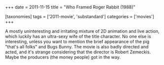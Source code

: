 +++
date = 2011-11-15
title = "Who Framed Roger Rabbit (1988)"

[taxonomies]
tags = ['2011-movie', 'substandard']
categories = ['movies']
+++

A mostly uninteresting and irritating mixture of 2D animation and live
action, which luckily has an ultra-sexy wife of the title character. No
one else is interesting, unless you want to mention the brief appearance
of the pig "that's all folks" and Bugs Bunny. The movie is also badly
directed and acted, and it's strange considering that the director is
Robert Zemeckis. Maybe the producers (the money people) got in the way.
